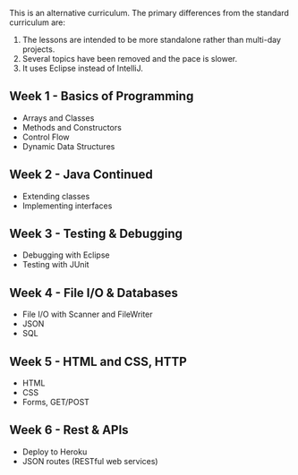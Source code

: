 This is an alternative curriculum. The primary differences from the standard curriculum are:

1. The lessons are intended to be more standalone rather than multi-day projects.
2. Several topics have been removed and the pace is slower.
3. It uses Eclipse instead of IntelliJ.

## Week 1 - Basics of Programming

* Arrays and Classes
* Methods and Constructors
* Control Flow
* Dynamic Data Structures

## Week 2 - Java Continued

* Extending classes
* Implementing interfaces

## Week 3 - Testing & Debugging

* Debugging with Eclipse
* Testing with JUnit

## Week 4 - File I/O & Databases

* File I/O with Scanner and FileWriter
* JSON
* SQL

## Week 5 - HTML and CSS, HTTP

* HTML
* CSS
* Forms, GET/POST

## Week 6 - Rest & APIs

* Deploy to Heroku
* JSON routes (RESTful web services)
